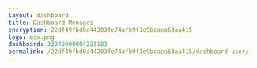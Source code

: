```yaml
---
layout: dashboard
title: Dashboard Ménages
encryption: 22df49fbd0a44203fe74afb9f1e9bcaea63aa415
logo: max.png
dashboard: 33042000004223183
permalink: /22df49fbd0a44203fe74afb9f1e9bcaea63aa415/dashboard-user/
---
```

